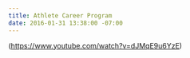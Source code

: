 ```yaml
---
title: Athlete Career Program
date: 2016-01-31 13:38:00 -07:00
---
```


(https://www.youtube.com/watch?v=dJMqE9u6YzE)
